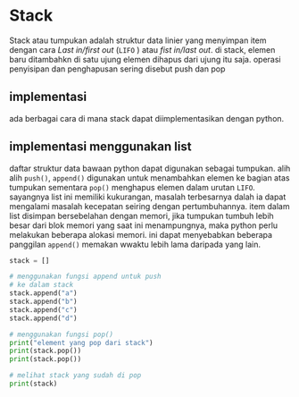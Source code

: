 # Stack

Stack atau tumpukan adalah struktur data linier yang menyimpan item dengan cara _Last in/first out_ (``LIFO`` ) atau _fist in/last out_. di stack, elemen baru ditambahkn di satu ujung elemen dihapus dari ujung itu saja. operasi penyisipan dan penghapusan sering disebut push dan pop

## implementasi

ada berbagai cara di mana stack dapat diimplementasikan dengan python.

## implementasi menggunakan list

daftar struktur data bawaan python dapat digunakan sebagai tumpukan. alih alih ``push()``, ``append()`` digunakan untuk menambahkan elemen ke bagian atas tumpukan sementara ``pop()`` menghapus elemen dalam urutan ``LIFO``. sayangnya list ini memiliki kukurangan, masalah terbesarnya dalah ia dapat mengalami masalah kecepatan seiring dengan pertumbuhannya. item dalam list disimpan bersebelahan dengan memori, jika tumpukan tumbuh lebih besar dari blok memori yang saat ini menampungnya, maka python perlu melakukan beberapa alokasi memori. ini dapat menyebabkan beberapa panggilan ``append()`` memakan wwaktu lebih lama daripada yang lain.

```py
stack = []

# menggunakan fungsi append untuk push
# ke dalam stack
stack.append("a")
stack.append("b")
stack.append("c")
stack.append("d")

# menggunakan fungsi pop()
print("element yang pop dari stack")
print(stack.pop())
print(stack.pop())

# melihat stack yang sudah di pop
print(stack)
```

